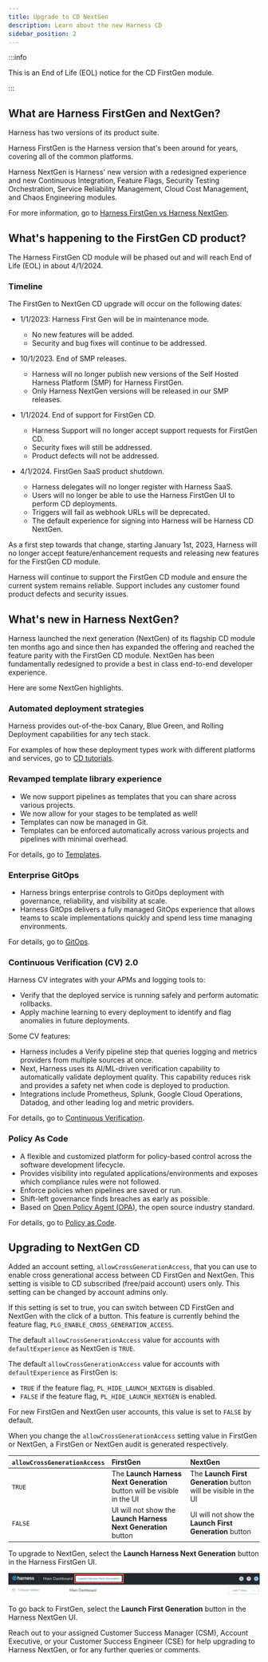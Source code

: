 ```yaml
---
title: Upgrade to CD NextGen
description: Learn about the new Harness CD
sidebar_position: 2
---
```


:::info

This is an End of Life (EOL) notice for the CD FirstGen module.

:::

## What are Harness FirstGen and NextGen?

Harness has two versions of its product suite.

Harness FirstGen is the Harness version that's been around for years, covering all of the common platforms.

Harness NextGen is Harness' new version with a redesigned experience and new Continuous Integration, Feature Flags, Security Testing Orchestration, Service Reliability Management, Cloud Cost Management, and Chaos Engineering modules.

For more information, go to [Harness FirstGen vs Harness NextGen](../../../getting-started/harness-first-gen-vs-harness-next-gen.md).

## What's happening to the FirstGen CD product?

The Harness FirstGen CD module will be phased out and will reach End of Life (EOL) in about 4/1/2024. 

### Timeline
The FirstGen to NextGen CD upgrade will occur on the following dates:

- 1/1/2023: Harness First Gen will be in maintenance mode. 
  - No new features will be added.
  - Security and bug fixes will continue to be addressed.


- 10/1/2023. End of SMP releases.
  - Harness will no longer publish new versions of the Self Hosted Harness Platform (SMP) for Harness FirstGen.
  - Only Harness NextGen versions will be released in our SMP releases. 


- 1/1/2024. End of support for FirstGen CD.
  - Harness Support will no longer accept support requests for FirstGen CD.
  - Security fixes will still be addressed.
  - Product defects will not be addressed.


- 4/1/2024. FirstGen SaaS product shutdown.
  - Harness delegates will no longer register with Harness SaaS.
  - Users will no longer be able to use the Harness FirstGen UI to perform CD deployments.
  - Triggers will fail as webhook URLs will be deprecated.
  - The default experience for signing into Harness will be Harness CD NextGen. 

As a first step towards that change, starting January 1st, 2023, Harness will no longer accept feature/enhancement requests and releasing new features for the FirstGen CD module.

Harness will continue to support the FirstGen CD module and ensure the current system remains reliable. Support includes any customer found product defects and security issues.

## What's new in Harness NextGen?

Harness launched the next generation (NextGen) of its flagship CD module ten months ago and since then has expanded the offering and reached the feature parity with the FirstGen CD module. NextGen has been fundamentally redesigned to provide a best in class end-to-end developer experience. 

Here are some NextGen highlights.

### Automated deployment strategies

Harness provides out-of-the-box Canary, Blue Green, and Rolling Deployment capabilities for any tech stack.

For examples of how these deployment types work with different platforms and services, go to [CD tutorials](/docs/category/cd-tutorials).

### Revamped template library experience

- We now support pipelines as templates that you can share across various projects.
- We now allow for your stages to be templated as well!
- Templates can now be managed in Git.
- Templates can be enforced automatically across various projects and pipelines with minimal overhead.

For details, go to [Templates](/docs/category/templates).

### Enterprise GitOps

- Harness brings enterprise controls to GitOps deployment with governance, reliability, and visibility at scale.
- Harness GitOps delivers a fully managed GitOps experience that allows teams to scale implementations quickly and spend less time managing environments.

For details, go to [GitOps](/docs/category/gitops).

### Continuous Verification (CV) 2.0

Harness CV integrates with your APMs and logging tools to:

- Verify that the deployed service is running safely and perform automatic rollbacks.
- Apply machine learning to every deployment to identify and flag anomalies in future deployments.

Some CV features:
- Harness includes a Verify pipeline step that queries logging and metrics providers from multiple sources at once.
- Next, Harness uses its AI/ML-driven verification capability to automatically validate deployment quality. This capability reduces risk and provides a safety net when code is deployed to production.
- Integrations include Prometheus, Splunk, Google Cloud Operations, Datadog, and other leading log and metric providers.

For details, go to [Continuous Verification](/docs/category/continuous-verification).

### Policy As Code 

- A flexible and customized platform for policy-based control across the software development lifecycle.
- Provides visibility into regulated applications/environments and exposes which compliance rules were not followed.
- Enforce policies when pipelines are saved or run.
- Shift-left governance finds breaches as early as possible.
- Based on [Open Policy Agent (OPA)](https://www.openpolicyagent.org/), the open source industry standard.

For details, go to [Policy as Code](/docs/category/policy-as-code).

## Upgrading to NextGen CD

Added an account setting, `allowCrossGenerationAccess`, that you can use to enable cross generational access between CD FirstGen and NextGen. This setting is visible to CD subscribed (free/paid account) users only. This setting can be changed by account admins only. 

If this setting is set to true, you can switch between CD FirstGen and NextGen with the click of a button. This feature is currently behind the feature flag, `PLG_ENABLE_CROSS_GENERATION_ACCESS`.

The default `allowCrossGenerationAccess` value for accounts with `defaultExperience` as NextGen is `TRUE`. 

The default `allowCrossGenerationAccess` value for accounts with `defaultExperience` as FirstGen is:

* `TRUE` if the feature flag, `PL_HIDE_LAUNCH_NEXTGEN` is disabled.  
* `FALSE` if the feature flag, `PL_HIDE_LAUNCH_NEXTGEN` is enabled.

For new FirstGen and NextGen user accounts, this value is set to `FALSE` by default.

When you change the `allowCrossGenerationAccess` setting value in FirstGen or NextGen, a FirstGen or NextGen audit is generated respectively.

| `allowCrossGenerationAccess` | FirstGen | NextGen |
| :---| :--- | :--- |
| `TRUE` | The **Launch Harness Next Generation** button will be visible in the UI | The **Launch First Generation** button will be visible in the UI |
| `FALSE` | UI will not show the **Launch Harness Next Generation** button | UI will not show the **Launch First Generation** button |

To upgrade to NextGen, select the **Launch Harness Next Generation** button in the Harness FirstGen UI. 

![](./static/launch-harness-next-gen.png)

To go back to FirstGen, select the **Launch First Generation** button in the Harness NextGen UI.

Reach out to your assigned Customer Success Manager (CSM), Account Executive, or your Customer Success Engineer (CSE) for help upgrading to Harness NextGen, or for any further queries or comments. 

